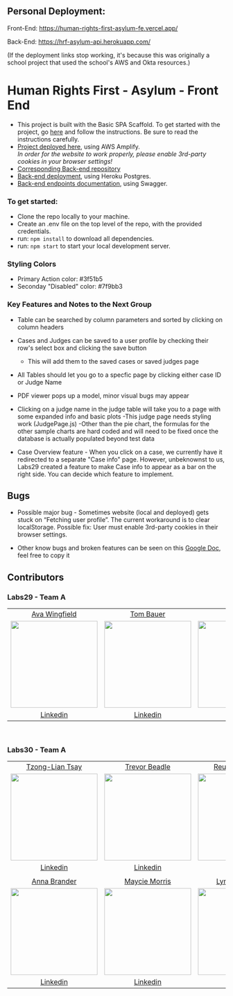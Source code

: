 ## Personal Deployment:
Front-End: https://human-rights-first-asylum-fe.vercel.app/

Back-End: https://hrf-asylum-api.herokuapp.com/

(If the deployment links stop working, it's because this was originally a school project that used the school's AWS and Okta resources.)

# Human Rights First - Asylum - Front End

- This project is built with the Basic SPA Scaffold. To get started with the project, go [here](https://docs.labs.lambdaschool.com/labs-spa-starter/) and follow the instructions. Be sure to read the instructions carefully.   
- [Project deployed here](https://a.humanrightsfirstasylum.dev/), using AWS Amplify. </br>
*In order for the website to work properly, please enable 3rd-party cookies in your browser settings!*
- [Corresponding Back-end repository](https://github.com/Lambda-School-Labs/human-rights-first-asylum-be-a)
- [Back-end deployment](https://asylum-a-api.herokuapp.com/), using Heroku Postgres.
- [Back-end endpoints documentation](https://asylum-a-api.herokuapp.com/api-docs/), using Swagger.

### To get started:
- Clone the repo locally to your machine.
- Create an .env file on the top level of the repo, with the provided credentials.
- run: `npm install` to download all dependencies.
- run: `npm start` to start your local development server.

### Styling Colors

- Primary Action color: #3f51b5
- Seconday "Disabled" color: #7f9bb3

### Key Features and Notes to the Next Group
- Table can be searched by column parameters and sorted by clicking on column headers

- Cases and Judges can be saved to a user profile by checking their row's select box and clicking the save button

  - This will add them to the saved cases or saved judges page

- All Tables should let you go to a specfic page by clicking either case ID or Judge Name

- PDF viewer pops up a model, minor visual bugs may appear

- Clicking on a judge name in the judge table will take you to a page with some expanded info and basic plots
  -This judge page needs styling work (JudgePage.js)
  -Other than the pie chart, the formulas for the other sample charts are hard coded and will need to be fixed once the database is actually populated beyond test data
  
- Case Overview feature - When you click on a case, we currently have it redirected to a separate "Case info" page.  However, unbeknownst to us, Labs29 created a feature to make Case info to appear as a bar on the right side.  You can decide which feature to implement.
  
## Bugs
- Possible major bug - Sometimes website (local and deployed) gets stuck on “Fetching user profile”.  The current workaround is to clear localStorage.  Possible fix: User must enable 3rd-party cookies in their browser settings.

- Other know bugs and broken features can be seen on this [Google Doc](https://docs.google.com/document/d/1MTRA2X88MW4GwFX9NdmO_qqHEDqGHxj20Q0DWplD29E/edit?usp=sharing), feel free to copy it


## Contributors

### Labs29 - Team A

|                                                                                                                                          |                                                                                                                                         |                                                                                                                                              |
| :--------------------------------------------------------------------------------------------------------------------------------------: | :-------------------------------------------------------------------------------------------------------------------------------------: | :------------------------------------------------------------------------------------------------------------------------------------------: |
|                                               [Ava Wingfield](https://github.com/avawing)                                                |                                                 [Tom Bauer](https://github.com/TBau23)                                                  |                                                  [Ryan Lee](https://github.com/SassyFatCat)                                                  |
| [<img src="https://ca.slack-edge.com/ESZCHB482-W014G4L7R1P-5e90ae004407-512" width = "200" align="center"/>](https://github.com/avawing) | [<img src="https://ca.slack-edge.com/ESZCHB482-W015P694SUV-84c590ba765c-512" width = "200" align="center"/>](https://github.com/TBau23) | [<img src="https://ca.slack-edge.com/ESZCHB482-W014G4N2FEV-9b9fece7a4af-512" width = "200" align="center"/>](https://github.com/SassyFatCat) |
|                                          [Linkedin](https://www.linkedin.com/in/avawingfield/)                                           |                                           [Linkedin](https://www.linkedin.com/in/tombauer11/)                                           |                                             [Linkedin](https://www.linkedin.com/in/sassyfatcat/)                                             |
<br />

### Labs30 - Team A

|                                                                                                                                                                               |                                                                                                                                                                              |                                                                                                                                                                                   |
| :---------------------------------------------------------------------------------------------------------------------------------------------------------------------------: | :--------------------------------------------------------------------------------------------------------------------------------------------------------------------------: | :-------------------------------------------------------------------------------------------------------------------------------------------------------------------------------: |
|                                                                [Tzong-Lian Tsay](https://github.com/tzonglian)                                                                |                                                               [Trevor Beadle](https://github.com/TrevorBeadle)                                                               |                                                                [Reuben Palumbo](https://github.com/reubenPalumbo)                                                                 |
| [<img src="https://avatars.githubusercontent.com/u/68922354?s=460&u=93ce3bbc5de94dd89246239b70828545b5dcac5e&v=4" width = "200" align="center"/>](https://github.com/avawing) | [<img src="https://avatars.githubusercontent.com/u/66217015?s=460&u=bc4a490d18d80167985a032f5ca86b9193124a6c&v=4" width = "200" align="center"/>](https://github.com/TBau23) | [<img src="https://avatars.githubusercontent.com/u/68444266?s=460&u=ff38ccc9dcb83047c2134ce9852e0dfef1fae8fb&v=4" width = "200" align="center"/>](https://github.com/SassyFatCat) |
|                                                                [Linkedin](https://www.linkedin.com/in/tltsay/)                                                                |                                                       [Linkedin](https://www.linkedin.com/in/trevor-beadle-1850481b6/)                                                       |                                                              [Linkedin](https://www.linkedin.com/in/reuben-palumbo/)                                                              |
|                                                                                                                                                                               |                                                                                                                                                                              |                                                                                                                                                                                   |
|                                                                [Anna Brander](https://github.com/aelise17264)                                                                 |                                                              [Maycie Morris](https://github.com/maycie-morris)                                                               |                                                                   [Lynda Santiago](https://github.com/lyntechi)                                                                   |
| [<img src="https://avatars.githubusercontent.com/u/66019108?s=460&u=b98ac38b13155691c2189b10914cff7a092ab5a5&v=4" width = "200" align="center"/>](https://github.com/avawing) | [<img src="https://avatars.githubusercontent.com/u/67204638?s=460&u=57c9c3585fd3326f80ce34c02cbb7939a3ddc0fa&v=4" width = "200" align="center"/>](https://github.com/TBau23) | [<img src="https://avatars.githubusercontent.com/u/64440403?s=460&u=ebd52037cfa31421477942f041a43a6ef88267ca&v=4" width = "200" align="center"/>](https://github.com/SassyFatCat) |
|                                                             [Linkedin](https://www.linkedin.com/in/aelise17264/)                                                              |                                                            [Linkedin](https://www.linkedin.com/in/mayciemorris/)                                                             |                                                         [Linkedin](https://www.linkedin.com/in/lynda-santiago-7b58221b4/)                                                         |

